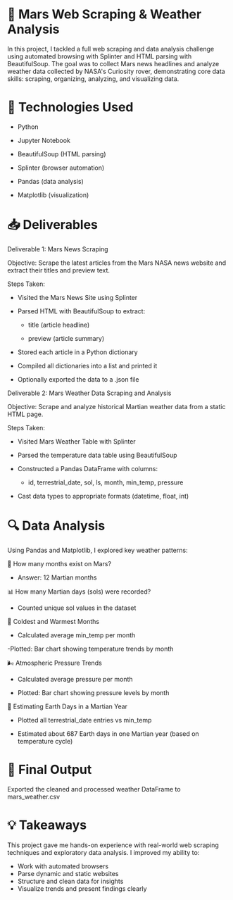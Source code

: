 # 🚀 Mars Web Scraping & Weather Analysis

In this project, I tackled a full web scraping and data analysis challenge using automated browsing with Splinter and HTML parsing with BeautifulSoup. The goal was to collect Mars news headlines and analyze weather data collected by NASA's Curiosity rover, demonstrating core data skills: scraping, organizing, analyzing, and visualizing data.

# 🧪 Technologies Used
- Python

- Jupyter Notebook

- BeautifulSoup (HTML parsing)

- Splinter (browser automation)

- Pandas (data analysis)

- Matplotlib (visualization)

# 📥 Deliverables
 Deliverable 1: Mars News Scraping

Objective:
Scrape the latest articles from the Mars NASA news website and extract their titles and preview text.

Steps Taken:

- Visited the Mars News Site using Splinter

- Parsed HTML with BeautifulSoup to extract:

  - title (article headline)

  - preview (article summary)

- Stored each article in a Python dictionary

- Compiled all dictionaries into a list and printed it

- Optionally exported the data to a .json file

 Deliverable 2: Mars Weather Data Scraping and Analysis

Objective:
Scrape and analyze historical Martian weather data from a static HTML page.

Steps Taken:

- Visited Mars Weather Table with Splinter

- Parsed the temperature data table using BeautifulSoup

- Constructed a Pandas DataFrame with columns:

   - id, terrestrial_date, sol, ls, month, min_temp, pressure

- Cast data types to appropriate formats (datetime, float, int)

# 🔍 Data Analysis
Using Pandas and Matplotlib, I explored key weather patterns:

📅 How many months exist on Mars?

  - Answer: 12 Martian months

📊 How many Martian days (sols) were recorded?

  - Counted unique sol values in the dataset

🧊 Coldest and Warmest Months

  - Calculated average min_temp per month
  
  -Plotted: Bar chart showing temperature trends by month

🌬️ Atmospheric Pressure Trends

  - Calculated average pressure per month

  - Plotted: Bar chart showing pressure levels by month

📆 Estimating Earth Days in a Martian Year

  - Plotted all terrestrial_date entries vs min_temp
  
  - Estimated about 687 Earth days in one Martian year (based on temperature cycle)

# 💾 Final Output

Exported the cleaned and processed weather DataFrame to mars_weather.csv

# 💡 Takeaways

This project gave me hands-on experience with real-world web scraping techniques and exploratory data analysis. I improved my ability to:

- Work with automated browsers
- Parse dynamic and static websites
- Structure and clean data for insights
- Visualize trends and present findings clearly
